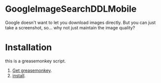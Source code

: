 # GoogleImageSearchDDLMobile
Google doesn't want to let you download images directly. But you can just take a screenshot, so... why not just maintain the image quality?

# Installation
this is a greasemonkey script. 
1. [Get greasemonkey](https://addons.mozilla.org/en-US/firefox/addon/greasemonkey/).
2. [install](https://github.com/AdamRGrey/GoogleImageSearchDDLMobile/raw/master/GoogleImageSearchDDLMobile.user.js).
